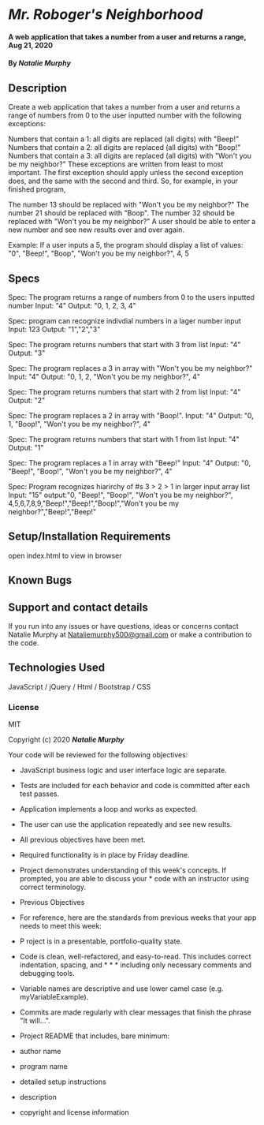 # _Mr. Roboger's Neighborhood_

#### A web application that takes a number from a user and returns a range, Aug 21, 2020

#### By _**Natalie Murphy**_

## Description

Create a web application that takes a number from a user and returns a range of numbers from 0 to the user inputted number with the following exceptions:

Numbers that contain a 1: all digits are replaced (all digits) with "Beep!"
Numbers that contain a 2: all digits are replaced (all digits) with "Boop!"
Numbers that contain a 3: all digits are replaced (all digits) with "Won't you be my neighbor?"
These exceptions are written from least to most important. The first exception should apply unless the second exception does, and the same with the second and third. So, for example, in your finished program,

The number 13 should be replaced with "Won't you be my neighbor?"
The number 21 should be replaced with "Boop".
The number 32 should be replaced with "Won't you be my neighbor?"
A user should be able to enter a new number and see new results over and over again.

Example: If a user inputs a 5, the program should display a list of values: "0", "Beep!", "Boop", "Won't you be my neighbor?", 4, 5

## Specs

Spec: The program returns a range of numbers from 0 to the users inputted number
Input: "4"
Output: "0, 1, 2, 3, 4"

Spec: program can recognize indivdial numbers in a lager number input
Input: 123
Output: "1","2","3"

Spec: The program returns numbers that start with 3 from list
Input: "4"
Output: "3"

Spec: The program replaces a 3 in array with "Won't you be my neighbor?"
Input: "4"
Output: "0, 1, 2, "Won't you be my neighbor?", 4"

Spec: The program returns numbers that start with 2 from list
Input: "4"
Output: "2"

Spec: The program replaces a 2 in array with "Boop!".
Input: "4"
Output: "0, 1, "Boop!", "Won't you be my neighbor?", 4"

Spec: The program returns numbers that start with 1 from list
Input: "4"
Output: "1"

Spec: The program replaces a 1 in array with "Beep!"
Input: "4"
Output: "0, "Beep!", "Boop!", "Won't you be my neighbor?", 4"



Spec: Program recognizes hiarirchy of #s 3 > 2 > 1 in larger input array list
Input: "15"
output:"0, "Beep!", "Boop!", "Won't you be my neighbor?", 4,5,6,7,8,9,"Beep!","Beep!","Boop!","Won't you be my neighbor?","Beep!","Beep!"

## Setup/Installation Requirements

open index.html to view in browser

## Known Bugs

## Support and contact details

If you run into any issues or have questions, ideas or concerns contact Natalie Murphy at Nataliemurphy500@gmail.com or make a contribution to the code.

## Technologies Used

JavaScript / jQuery / Html / Bootstrap / CSS

### License

MIT

Copyright (c) 2020 **_Natalie Murphy_**

Your code will be reviewed for the following objectives:

* JavaScript business logic and user interface logic are separate.
* Tests are included for each behavior and code is committed after each test passes.
* Application implements a loop and works as expected.
* The user can use the application repeatedly and see new results.
* All previous objectives have been met.
* Required functionality is in place by Friday deadline.
* Project demonstrates understanding of this week's concepts. If prompted, you are able to discuss your *  code with an instructor using correct terminology.
* Previous Objectives
* For reference, here are the standards from previous weeks that your app needs to meet this week:

* P roject is in a presentable, portfolio-quality state.
* Code is clean, well-refactored, and easy-to-read. This includes correct indentation, spacing, and * * *   including only necessary comments and debugging tools.
* Variable names are descriptive and use lower camel case (e.g. myVariableExample).
* Commits are made regularly with clear messages that finish the phrase "It will…".
* Project README that includes, bare minimum:
* author name
* program name
* detailed setup instructions
* description
* copyright and license information